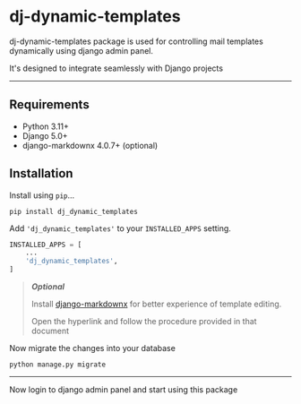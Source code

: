 # dj-dynamic-templates

dj-dynamic-templates package is used for controlling mail templates dynamically using django admin panel.

It's designed to integrate seamlessly with Django projects

---

## Requirements

* Python 3.11+
* Django 5.0+
* django-markdownx 4.0.7+ (optional)


## Installation


Install using `pip`...

    pip install dj_dynamic_templates

Add `'dj_dynamic_templates'` to your `INSTALLED_APPS` setting.
```python
INSTALLED_APPS = [
    ...
    'dj_dynamic_templates',
]
```

> **_Optional_**
> 
> Install [django-markdownx](https://pypi.org/project/django-markdownx/) for better experience of template editing.
> 
> Open the hyperlink and follow the procedure provided in that document

Now migrate the changes into your database
```shell
python manage.py migrate
```
___

Now login to django admin panel and start using this package